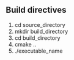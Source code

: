 ## Build directives

1. cd source_directory
2. mkdir build_directory
3. cd build_directory
4. cmake ..
5. ./executable_name